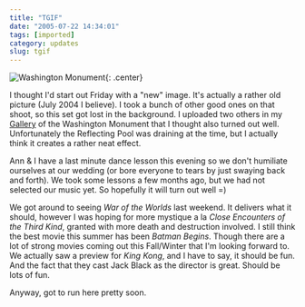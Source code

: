 ```yaml
---
title: "TGIF"
date: "2005-07-22 14:34:01"
tags: [imported]
category: updates
slug: tgif
---
```

	
![Washington Monument]({filename}/images/2005/DSC_0165.jpg){: .center}

I thought I'd start out Friday with a "new" image.  It's actually a rather old picture (July 2004 I believe).  I took a bunch of other good ones on that shoot, so this set got lost in the background.  I uploaded two others in my <a href="http://gallery.mcstudios.net">Gallery</a> of the Washington Monument that I thought also turned out well.  Unfortunately the Reflecting Pool was draining at the time, but I actually think it creates a rather neat effect.

Ann & I have a last minute dance lesson this evening so we don't humiliate ourselves at our wedding (or bore everyone to tears by just swaying back and forth).  We took some lessons a few months ago, but we had not selected our music yet.  So hopefully it will turn out well =)

We got around to seeing <em>War of the Worlds</em> last weekend.  It delivers what it should, however I was hoping for more mystique a la <em>Close Encounters of the Third Kind</em>, granted with more death and destruction involved.  I still think the best movie this summer has been <em>Batman Begins</em>.  Though there are a lot of strong movies coming out this Fall/Winter that I'm looking forward to.  We actually saw a preview for <em>King Kong</em>, and I have to say, it should be fun.  And the fact that they cast Jack Black as the director is great.  Should be lots of fun.

Anyway, got to run here pretty soon.
